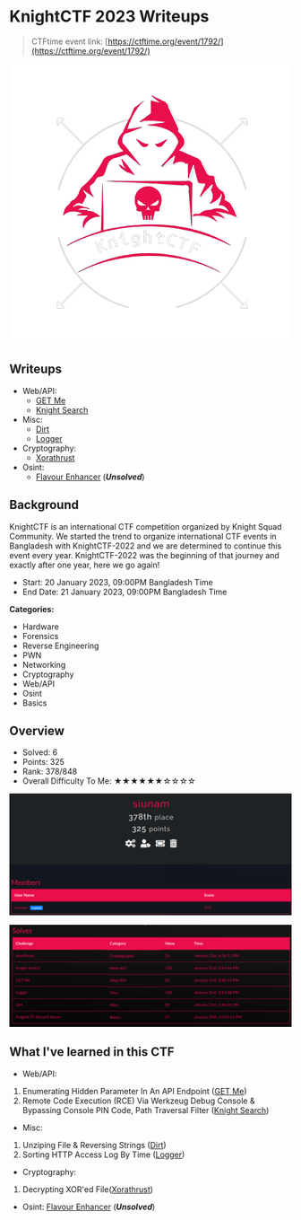 # KnightCTF 2023 Writeups

> CTFtime event link: [https://ctftime.org/event/1792/](https://ctftime.org/event/1792/)

![](https://raw.githubusercontent.com/siunam321/CTF-Writeups/main/KnightCTF-2023/images/banner.png)

## Writeups

- Web/API:
	- [GET Me](https://siunam321.github.io/ctf/KnightCTF-2023/Web-API/GET-Me/)
	- [Knight Search](https://siunam321.github.io/ctf/KnightCTF-2023/Web-API/Knight-Search/)
- Misc:
	- [Dirt](https://siunam321.github.io/ctf/KnightCTF-2023/Misc/Dirt/)
	- [Logger](https://siunam321.github.io/ctf/KnightCTF-2023/Misc/Logger/)
- Cryptography:
	- [Xorathrust](https://siunam321.github.io/ctf/KnightCTF-2023/Cryptography/Xorathrust/)
- Osint:
	- [Flavour Enhancer](https://siunam321.github.io/ctf/KnightCTF-2023/Osint/Flavour-Enhancer/) (***Unsolved***)

## Background

KnightCTF is an international CTF competition organized by Knight Squad Community. We started the trend to organize international CTF events in Bangladesh with KnightCTF-2022 and we are determined to continue this event every year. KnightCTF-2022 was the beginning of that journey and exactly after one year, here we go again!

- Start: 20 January 2023, 09:00PM Bangladesh Time
- End Date: 21 January 2023, 09:00PM Bangladesh Time

**Categories:**

- Hardware
- Forensics
- Reverse Engineering
- PWN
- Networking
- Cryptography
- Web/API
- Osint
- Basics

## Overview

- Solved: 6
- Points: 325
- Rank: 378/848
- Overall Difficulty To Me: ★★★★★★☆☆☆☆

![](https://raw.githubusercontent.com/siunam321/CTF-Writeups/main/KnightCTF-2023/images/score.png)

![](https://raw.githubusercontent.com/siunam321/CTF-Writeups/main/KnightCTF-2023/images/solves.png)

## What I've learned in this CTF

- Web/API:
1. Enumerating Hidden Parameter In An API Endpoint ([GET Me](https://github.com/siunam321/CTF-Writeups/blob/main/KnightCTF-2023/Web-API/GET-Me/README.md))
2. Remote Code Execution (RCE) Via Werkzeug Debug Console & Bypassing Console PIN Code, Path Traversal Filter ([Knight Search](https://github.com/siunam321/CTF-Writeups/blob/main/KnightCTF-2023/Web-API/Knight-Search/README.md))

- Misc:
1. Unziping File & Reversing Strings ([Dirt](https://github.com/siunam321/CTF-Writeups/blob/main/KnightCTF-2023/Misc/Dirt/README.md))
2. Sorting HTTP Access Log By Time ([Logger](https://github.com/siunam321/CTF-Writeups/blob/main/KnightCTF-2023/Misc/Logger/README.md))

- Cryptography:
1. Decrypting XOR'ed File([Xorathrust](https://github.com/siunam321/CTF-Writeups/blob/main/KnightCTF-2023/Cryptography/Xorathrust/README.md))

- Osint:
[Flavour Enhancer](https://github.com/siunam321/CTF-Writeups/blob/main/KnightCTF-2023/Osint/Flavour-Enhancer/README.md) (***Unsolved***)